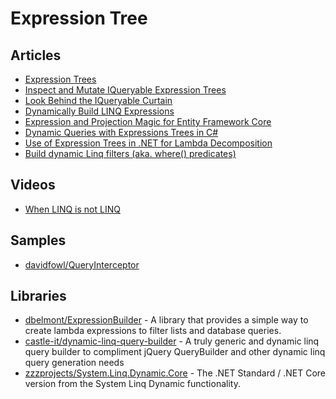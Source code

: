 # Expression Tree

## Articles
- [Expression Trees](https://docs.microsoft.com/en-us/dotnet/csharp/expression-trees)
- [Inspect and Mutate IQueryable Expression Trees](https://blog.jeremylikness.com/blog/inspect-and-mutate-iqueryable-expression-trees/)
- [Look Behind the IQueryable Curtain](https://blog.jeremylikness.com/blog/look-behind-the-iqueryable-curtain/)
- [Dynamically Build LINQ Expressions](https://blog.jeremylikness.com/blog/dynamically-build-linq-expressions/)
- [Expression and Projection Magic for Entity Framework Core](https://benjii.me/2018/01/expression-projection-magic-entity-framework-core/)
- [Dynamic Queries with Expressions Trees in C#](https://michaelscodingspot.com/dynamic-queries/)
- [Use of Expression Trees in .NET for Lambda Decomposition](http://www.abhisheksur.com/2010/09/use-of-expression-trees-in-lamda-c.html)
- [Build dynamic Linq filters (aka. where() predicates)](https://laurentiu.codes/2021/06/04/build-a-dynamic-linq-filters-aka-where-predicates/)

## Videos
- [When LINQ is not LINQ](https://www.youtube.com/watch?v=t2NA1hHT1JE)

## Samples

- [davidfowl/QueryInterceptor](https://github.com/davidfowl/QueryInterceptor)

## Libraries
- [dbelmont/ExpressionBuilder](https://github.com/dbelmont/ExpressionBuilder) - A library that provides a simple way to create lambda expressions to filter lists and database queries.
- [castle-it/dynamic-linq-query-builder](https://github.com/castle-it/dynamic-linq-query-builder) - A truly generic and dynamic linq query builder to compliment jQuery QueryBuilder and other dynamic linq query generation needs
- [zzzprojects/System.Linq.Dynamic.Core](https://github.com/zzzprojects/System.Linq.Dynamic.Core) - The .NET Standard / .NET Core version from the System Linq Dynamic functionality.